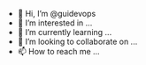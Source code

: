 - 👋 Hi, I’m @guidevops
- 👀 I’m interested in ...
- 🌱 I’m currently learning ...
- 💞️ I’m looking to collaborate on ...
- 📫 How to reach me ...

<!---
guidevops/guidevops is a ✨ special ✨ repository because its `README.md` (this file) appears on your GitHub profile.
You can click the Preview link to take a look at your changes.
--->
